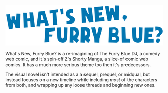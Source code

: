 ![](assets/logo.png)

What's New, Furry Blue? is a re-imagining of The Furry Blue DJ, a comedy web comic, and it's spin-off Z's Shorty Manga, a slice-of comic web comics. It has a much more serious theme too then it's predecessors. 

The visual novel isn't intended as a a sequel, prequel, or midqual, but instead focuses on a new timeline while including *most* of the characters from both, and wrapping up any loose threads and beginning new ones.
